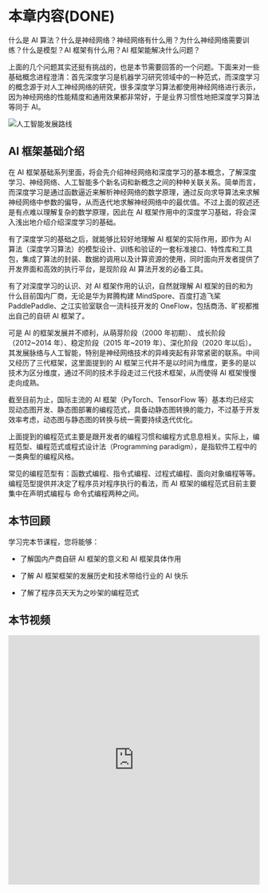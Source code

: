 <!--适用于[License] (https://github.com/chenzomi12/AISystem/blob/main/LICENSE)版权许可-->

# 本章内容(DONE)

什么是 AI 算法？什么是神经网络？神经网络有什么用？为什么神经网络需要训练？什么是模型？AI 框架有什么用？AI 框架能解决什么问题？

上面的几个问题其实还挺有挑战的，也是本节需要回答的一个问题。下面来对一些基础概念进程澄清：首先深度学习是机器学习研究领域中的一种范式，而深度学习的概念源于对人工神经网络的研究，很多深度学习算法都使用神经网络进行表示，因为神经网络的性能精度和通用效果都非常好，于是业界习惯性地把深度学习算法等同于 AI。

![人工智能发展路线](../images/05Framework01Foundation/01Introduction01.png)

## AI 框架基础介绍

在 AI 框架基础系列里面，将会先介绍神经网络和深度学习的基本概念，了解深度学习、神经网络、人工智能多个新名词和新概念之间的种种关联关系。简单而言，而深度学习是通过函数逼近来解析神经网络的数学原理，通过反向求导算法来求解神经网络中参数的偏导，从而迭代地求解神经网络中的最优值。不过上面的叙述还是有点难以理解复杂的数学原理，因此在 AI 框架作用中的深度学习基础，将会深入浅出地介绍介绍深度学习的基础。

有了深度学习的基础之后，就能够比较好地理解 AI 框架的实际作用，即作为 AI 算法（深度学习算法）的模型设计、训练和验证的一套标准接口、特性库和工具包，集成了算法的封装、数据的调用以及计算资源的使用，同时面向开发者提供了开发界面和高效的执行平台，是现阶段 AI 算法开发的必备工具。

有了对深度学习的认识、对 AI 框架作用的认识，自然就理解 AI 框架的目的和为什么目前国内厂商，无论是华为昇腾构建 MindSpore、百度打造飞桨 PaddlePaddle、之江实验室联合一流科技开发的 OneFlow，包括商汤、旷视都推出自己的自研 AI 框架了。

可是 AI 的框架发展并不顺利，从萌芽阶段（2000 年初期）、 成长阶段（2012~2014 年）、稳定阶段（2015 年~2019 年）、深化阶段（2020 年以后）。其发展脉络与人工智能，特别是神经网络技术的异峰突起有非常紧密的联系。中间又经历了三代框架，这里面提到的 AI 框架三代并不是以时间为维度，更多的是以技术为区分维度，通过不同的技术手段走过三代技术框架，从而使得 AI 框架慢慢走向成熟。

截至目前为止，国际主流的 AI 框架（PyTorch、TensorFlow 等）基本均已经实现动态图开发、静态图部署的编程范式，具备动静态图转换的能力，不过基于开发效率考虑，动态图与静态图的转换与统一需要持续迭代优化。

上面提到的编程范式主要是跟开发者的编程习惯和编程方式息息相关。实际上，编程范型、编程范式或程式设计法（Programming paradigm），是指软件工程中的一类典型的编程风格。

常见的编程范型有：函数式编程、指令式编程、过程式编程、面向对象编程等等。编程范型提供并决定了程序员对程序执行的看法，而 AI 框架的编程范式目前主要集中在声明式编程与 命令式编程两种之间。

## 本节回顾

学习完本节课程，您将能够：

- 了解国内产商自研 AI 框架的意义和 AI 框架具体作用

- 了解 AI 框架框架的发展历史和技术带给行业的 AI 快乐

- 了解了程序员天天为之吵架的编程范式

## 本节视频

<html>
<iframe src="https://player.bilibili.com/player.html?aid=558671844&bvid=BV1he4y1z7oD&cid=911380319&page=1&as_wide=1&high_quality=1&danmaku=0&t=30&autoplay=0" width="100%" height="500" scrolling="no" border="0" frameborder="no" framespacing="0" allowfullscreen="true"> </iframe>
</html>
